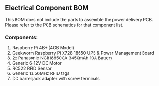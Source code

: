 ## Electrical Component BOM

This BOM does not include the parts to assemble the power delivery PCB. Please refer to the PCB schematics for that component list.

### Components:
1. Raspberry Pi 4B+ (4GB Model)
2. Geekworm Raspberry Pi X728 18650 UPS & Power Management Board
3. 2x Panasonic NCR18650GA 3450mAh 10A Battery
4. Generic 6-12V DC Motor
5. RC522 RFID Sensor
6. Generic 13.56MHz RFID tags
7. DC barrel jack adapter with screw terminals